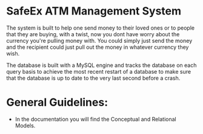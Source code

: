 


# SafeEx ATM Management System 
The system is built to help one send money to their loved ones or to people that they are buying, with a twist, now you dont have worry about the currency you're pulling money with. You could simply just send the money and the recipient could just pull out the money in whatever currency they wish.

The database is built with a MySQL engine and tracks the database on each query basis to achieve the most recent restart of a database to make sure that the database is up to date to the very last second before a crash.


# General Guidelines:

* In the documentation you will find the Conceptual and Relational Models.

